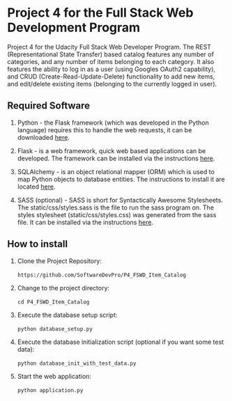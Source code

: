 
# Project 4 for the Full Stack Web Development Program

Project 4 for the Udacity Full Stack Web Developer Program.  The REST (Representational State Transfer) based catalog features any number of categories, and any number of items belonging to each category.  It also features the ability to log in as a user (using Googles OAuth2 capability), and CRUD (Create-Read-Update-Delete) functionality to add new items, and edit/delete existing items (belonging to the currently logged in user).

## Required Software

1. Python - the Flask framework (which was developed in the Python language) requires this to handle the web requests, it can be downloaded [here](https://www.python.org/downloads/).

2. Flask - is a web framework, quick web based applications can be developed.  The framework can be installed via the instructions
[here](http://flask.pocoo.org/docs/0.12/installation/#installation).

3. SQLAlchemy - is an object relational mapper (ORM) which is used to map Python objects to database entities.  The instructions to install it are located [here](http://docs.sqlalchemy.org/en/latest/intro.html#installation).

4. SASS (optional) - SASS is short for Syntactically Awesome Stylesheets.  The static/css/styles.sass is the file to run the sass program on.  The styles stylesheet (static/css/styles.css) was generated from the sass file.  It can be installed via the instructions [here](http://sass-lang.com/install).

## How to install

1. Clone the Project Repository:<br /><br />```https://github.com/SoftwareDevPro/P4_FSWD_Item_Catalog```

2. Change to the project directory:<br /><br />```cd P4_FSWD_Item_Catalog```

3. Execute the database setup script:<br /><br />```python database_setup.py```

4. Execute the database initialization script (optional if you want some test data):<br /><br />```python database_init_with_test_data.py```

5. Start the web application:<br /><br />```python application.py```
